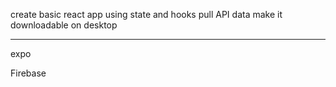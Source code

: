 create basic react app using state and hooks
pull API data
make it downloadable on desktop 
___________________________________



expo 

Firebase
<!--   https://www.learnhowtoprogram.com/react-part-time-react-track/react-with-nosql-part-1/adding-firebase-to-react    -->

<!-- firebase API needs to be set up with the pay as you go plan in order to deploy the project  -->

